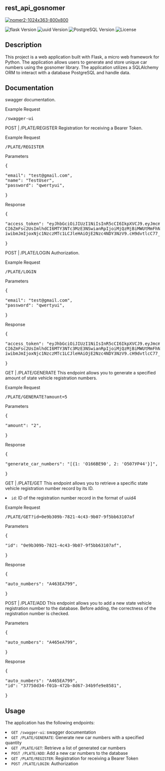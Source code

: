 
## rest_api_gosnomer


<p align="left">
     <a href="https://ibb.co/Bwn5LDD"><img src="https://i.ibb.co/Bwn5LDD/nomer2-1024x363-800x800.png" alt="nomer2-1024x363-800x800" border="0"></a>
</p>

<p align="left">
   <img src="https://img.shields.io/badge/flask-2.2.2-blueviolet" alt="flask Version" >
   <img src="https://img.shields.io/badge/uuid-1.30-blue" alt="uuid Version">
   <img src="https://img.shields.io/badge/PostgreSQL-14-orange" alt="PostgreSQL Version">
   <img src="https://img.shields.io/badge/LICENSE-MIT-brightgreen" alt="License">
</p>

## Description

This project is a web application built with Flask, a micro web framework for Python. The application allows users to generate and store unique car numbers using the gosnomer library. The application utilizes a SQLAlchemy ORM to interact with a database PostgreSQL and handle data.

## Documentation

swagger documentation.


Example Request

<pre>
<span class="key">/swagger-ui</span>
</pre>



POST | /PLATE/REGISTER
Registration for receiving a Bearer Token.


Example Request

<pre>
<span class="key">/PLATE/REGISTER</span>
</pre>



Parameters
<pre>
<span class="key">{</span>
<span class="key"> </span>
<span class="key">"email"</span>: <span class="value">"test@gmail.com"</span>,
<span class="key">"name"</span>: <span class="value">"TestUser"</span>,
<span class="key">"password"</span>: <span class="value">"qwertyui"</span>,
<span class="key"> </span>
<span class="key">}</span>
</pre>

Response

<pre>
<span class="key">{</span>
<span class="key"> </span>
<span class="key">"access_token"</span>: <span class="value">"eyJhbGciOiJIUzI1NiIsInR5cCI6IkpXVCJ9.eyJmcmVza
CI6ZmFsc2UsImlhdCI6MTY3NTc3MzE3NSwianRpIjoiMjQzMjBiMWUtMmFhNS00MGYxLTkwMWQtNjUyMDA3ZWM4NjAwIiwidHlwZSI6ImFjY2VzcyIsInN1YiI6M
iwibmJmIjoxNjc1NzczMTc1LCJleHAiOjE2Nzc4NDY3NzV9.cH9dvtlcC77_OpA-_kEseueXwp0vztEoUDtKiWzB-Xw"</span>,
<span class="key"> </span>
<span class="key">}</span>
</pre>


POST | /PLATE/LOGIN
Authorization.


Example Request

<pre>
<span class="key">/PLATE/LOGIN</span>
</pre>



Parameters
<pre>
<span class="key">{</span>
<span class="key"> </span>
<span class="key">"email"</span>: <span class="value">"test@gmail.com"</span>,
<span class="key">"password"</span>: <span class="value">"qwertyui"</span>,
<span class="key"> </span>
<span class="key">}</span>
</pre>

Response

<pre>
<span class="key">{</span>
<span class="key"> </span>
<span class="key">"access_token"</span>: <span class="value">"eyJhbGciOiJIUzI1NiIsInR5cCI6IkpXVCJ9.eyJmcmVza
CI6ZmFsc2UsImlhdCI6MTY3NTc3MzE3NSwianRpIjoiMjQzMjBiMWUtMmFhNS00MGYxLTkwMWQtNjUyMDA3ZWM4NjAwIiwidHlwZSI6ImFjY2VzcyIsInN1YiI6M
iwibmJmIjoxNjc1NzczMTc1LCJleHAiOjE2Nzc4NDY3NzV9.cH9dvtlcC77_OpA-_kEseueXwp0vztEoUDtKiWzB-Xw"</span>,
<span class="key"> </span>
<span class="key">}</span>
</pre>

GET | /PLATE/GENERATE
This endpoint allows you to generate a specified amount of state vehicle registration numbers.


Example Request

<pre>
<span class="key">/PLATE/GENERATE?amount=5</span>
</pre>



Parameters
<pre>
<span class="key">{</span>
<span class="key"> </span>
<span class="key">"amount"</span>: <span class="value">"2"</span>,
<span class="key"> </span>
<span class="key">}</span>
</pre>

Response

<pre>
<span class="key">{</span>
<span class="key"> </span>
<span class="key">"generate_car_numbers"</span>: <span class="value">"[{1: 'О166ВЕ90', 2: 'О507УР44'}]"</span>,
<span class="key"> </span>
<span class="key">}</span>
</pre>

GET | /PLATE/GET
This endpoint allows you to retrieve a specific state vehicle registration number record by its ID.


<li><code>id</code>: ID of the registration number record in the format of uuid4</li>

Example Request

<pre>
<span class="key">/PLATE/GET?id=0e9b309b-7821-4c43-9b07-9f5bb63107af</span>
</pre>

Parameters
<pre>
<span class="key">{</span>
<span class="key"> </span>
<span class="key">"id"</span>: <span class="value">"0e9b309b-7821-4c43-9b07-9f5bb63107af"</span>,
<span class="key"> </span>
<span class="key">}</span>
</pre>

Response

<pre>
<span class="key">{</span>
<span class="key"> </span>
<span class="key">"auto_numbers"</span>: <span class="value">"А463ЕА799"</span>,
<span class="key"> </span>
<span class="key">}</span>
</pre>

POST | /PLATE/ADD
This endpoint allows you to add a new state vehicle registration number to the database.
Before adding, the correctness of the registration number is checked.


Parameters
<pre>
<span class="key">{</span>
<span class="key"> </span>
<span class="key">"auto_numbers"</span>: <span class="value">"А465eА799"</span>,
<span class="key"> </span>
<span class="key">}</span>
</pre>

Response

<pre>
<span class="key">{</span>
<span class="key"> </span>
<span class="key">"auto_numbers"</span>: <span class="value">"А465ЕА799"</span>,
<span class="key">"id"</span>: <span class="value">"37750d34-f01b-472b-8d67-34b9fe9e8581"</span>,
<span class="key"> </span>
<span class="key">}</span>
</pre>

## Usage

The application has the following endpoints:
<li><code>GET /swagger-ui</code>: swagger documentation</li>
<li><code>GET /PLATE/GENERATE</code>: Generate new car numbers with a specified quantity</li>
<li><code>GET /PLATE/GET</code>: Retrieve a list of generated car numbers</li>
<li><code>POST /PLATE/ADD</code>: Add a new car numbers to the database</li>
<li><code>GET /PLATE/REGISTER</code>: Registration for receiving a Bearer Token</li>
<li><code>POST /PLATE/LOGIN</code>: Authorization</li>
